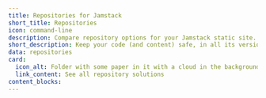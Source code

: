 ```yaml
---
title: Repositories for Jamstack
short_title: Repositories
icon: command-line
description: Compare repository options for your Jamstack static site.
short_description: Keep your code (and content) safe, in all its versions.
data: repositories
card:
  icon_alt: Folder with some paper in it with a cloud in the background
  link_content: See all repository solutions
content_blocks:
---
```


